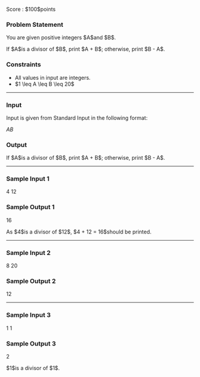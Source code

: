 
<div>

<span>

<span>

<p>
Score : $100$points
</p>

<div>

<section>

### **Problem Statement**

<p>
You are given positive integers $A$and $B$.
</p>

<p>
If $A$is a divisor of $B$, print $A + B$; otherwise, print $B - A$.
</p>

</section>

</div>

<div>

<section>

### **Constraints**

<ul>

<li>
All values in input are integers.
</li>

<li>
$1 \leq A \leq B \leq 20$
</li>

</ul>

</section>

</div>

---

<div>

<div>

<section>

### **Input**

<p>
Input is given from Standard Input in the following format:
</p>

<div>

$A$$B$
</div>

</section>

</div>

<div>

<section>

### **Output**

<p>
If $A$is a divisor of $B$, print $A + B$; otherwise, print $B - A$.
</p>

</section>

</div>

</div>

---

<div>

<section>

### **Sample Input 1**

<div>

4 12

</div>

</section>

</div>

<div>

<section>

### **Sample Output 1**

<div>

16

</div>

<p>
As $4$is a divisor of $12$, $4 + 12 = 16$should be printed.
</p>

</section>

</div>

---

<div>

<section>

### **Sample Input 2**

<div>

8 20

</div>

</section>

</div>

<div>

<section>

### **Sample Output 2**

<div>

12

</div>

</section>

</div>

---

<div>

<section>

### **Sample Input 3**

<div>

1 1

</div>

</section>

</div>

<div>

<section>

### **Sample Output 3**

<div>

2

</div>

<p>
$1$is a divisor of $1$.
</p>

</section>

</div>

</span>

</span>

</div>
